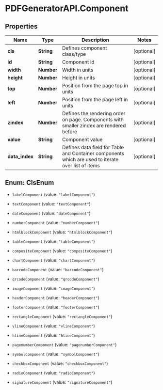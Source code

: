 # PDFGeneratorAPI.Component

## Properties

Name | Type | Description | Notes
------------ | ------------- | ------------- | -------------
**cls** | **String** | Defines component class/type | [optional] 
**id** | **String** | Component id | [optional] 
**width** | **Number** | Width in units | [optional] 
**height** | **Number** | Height in units | [optional] 
**top** | **Number** | Position from the page top in units | [optional] 
**left** | **Number** | Position from the page left in units | [optional] 
**zindex** | **Number** | Defines the rendering order on page. Components with smaller zindex are rendered before | [optional] 
**value** | **String** | Component value | [optional] 
**data_index** | **String** | Defines data field for Table and Container components which are used to iterate over list of items | [optional] 



## Enum: ClsEnum


* `labelComponent` (value: `"labelComponent"`)

* `textComponent` (value: `"textComponent"`)

* `dateComponent` (value: `"dateComponent"`)

* `numberComponent` (value: `"numberComponent"`)

* `htmlblockComponent` (value: `"htmlblockComponent"`)

* `tableComponent` (value: `"tableComponent"`)

* `compositeComponent` (value: `"compositeComponent"`)

* `chartComponent` (value: `"chartComponent"`)

* `barcodeComponent` (value: `"barcodeComponent"`)

* `qrcodeComponent` (value: `"qrcodeComponent"`)

* `imageComponent` (value: `"imageComponent"`)

* `headerComponent` (value: `"headerComponent"`)

* `footerComponent` (value: `"footerComponent"`)

* `rectangleComponent` (value: `"rectangleComponent"`)

* `vlineComponent` (value: `"vlineComponent"`)

* `hlineComponent` (value: `"hlineComponent"`)

* `pagenumberComponent` (value: `"pagenumberComponent"`)

* `symbolComponent` (value: `"symbolComponent"`)

* `checkboxComponent` (value: `"checkboxComponent"`)

* `radioComponent` (value: `"radioComponent"`)

* `signatureComponent` (value: `"signatureComponent"`)




